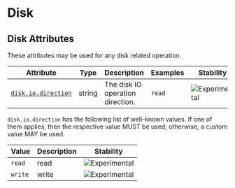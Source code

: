 <!--- Hugo front matter used to generate the website version of this page:
--->

<!-- NOTE: THIS FILE IS AUTOGENERATED. DO NOT EDIT BY HAND. -->
<!-- see templates/registry/markdown/attribute_namespace.md.j2 -->

# Disk

## Disk Attributes

These attributes may be used for any disk related operation.

| Attribute                                 | Type   | Description                      | Examples | Stability                                                        |
| ----------------------------------------- | ------ | -------------------------------- | -------- | ---------------------------------------------------------------- |
| <a id="" href="#">`disk.io.direction`</a> | string | The disk IO operation direction. | `read`   | ![Experimental](https://img.shields.io/badge/-experimental-blue) |

`disk.io.direction` has the following list of well-known values. If one of them applies, then the respective value MUST be used; otherwise, a custom value MAY be used.

| Value   | Description | Stability                                                        |
| ------- | ----------- | ---------------------------------------------------------------- |
| `read`  | read        | ![Experimental](https://img.shields.io/badge/-experimental-blue) |
| `write` | write       | ![Experimental](https://img.shields.io/badge/-experimental-blue) |
